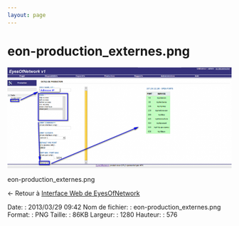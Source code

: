 ```yaml
---
layout: page
---
```


eon-production\_externes.png
============================

[![eon-production\_externes.png](../assets/media/eon-production_externes.png@cache=&w=900&h=405 "eon-production_externes.png")](../assets/media/eon-production_externes.png@cache= "Afficher le fichier original")

eon-production\_externes.png

← Retour à [Interface Web de
EyesOfNetwork](../eyesofnetwork/eyesofnetwork-interface.html "eyesofnetwork:eyesofnetwork-interface")

Date:
:   2013/03/29 09:42
Nom de fichier:
:   eon-production\_externes.png
Format:
:   PNG
Taille:
:   86KB
Largeur:
:   1280
Hauteur:
:   576

